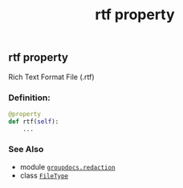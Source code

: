 ﻿---
title: rtf property
second_title: GroupDocs.Redaction for Python via .NET API References
description: 
type: docs
weight: 330
url: /groupdocs.redaction/filetype/rtf/
is_root: false
---

## rtf property


Rich Text Format File (.rtf)
### Definition:
```python
@property
def rtf(self):
    ...
```

### See Also
* module [`groupdocs.redaction`](../../)
* class [`FileType`](/redaction/python-net/groupdocs.redaction/filetype)

